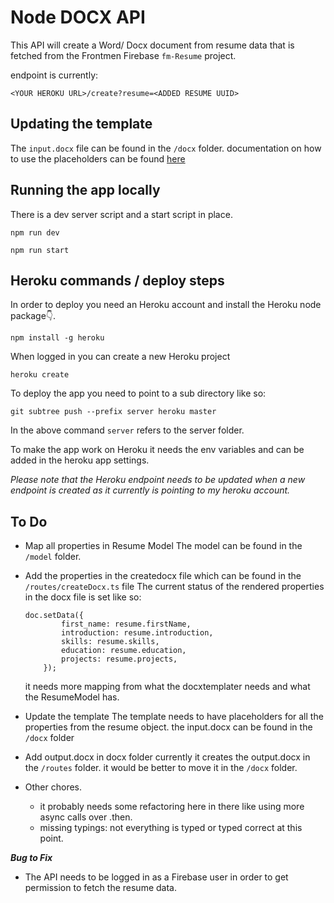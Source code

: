 # Node DOCX API

This API will create a Word/ Docx document from resume data that is fetched from the Frontmen Firebase `fm-Resume` project.

endpoint is currently:

`<YOUR HEROKU URL>/create?resume=<ADDED RESUME UUID>`

## Updating the template

The `input.docx` file can be found in the `/docx` folder.
documentation on how to use the placeholders can be found [here](https://docxtemplater.readthedocs.io/en/latest/)

## Running the app locally

There is a dev server script and a start script in place.

`npm run dev`

`npm run start`

## Heroku commands / deploy steps

In order to deploy you need an Heroku account and install the Heroku node package👇.

```
npm install -g heroku
```

When logged in you can create a new Heroku project

```
heroku create
```

To deploy the app you need to point to a sub directory like so:

```
git subtree push --prefix server heroku master
```

In the above command `server` refers to the server folder.

To make the app work on Heroku it needs the env variables and can be added in the heroku app settings.

_Please note that the Heroku endpoint needs to be updated when a new endpoint is created as it currently is pointing to my heroku account._

## To Do

- Map all properties in Resume Model
  The model can be found in the `/model` folder.

- Add the properties in the createdocx file which can be found in the `/routes/createDocx.ts` file
  The current status of the rendered properties in the docx file is set like so:

  ```
  doc.setData({
          first_name: resume.firstName,
          introduction: resume.introduction,
          skills: resume.skills,
          education: resume.education,
          projects: resume.projects,
      });
  ```

  it needs more mapping from what the docxtemplater needs and what the ResumeModel has.

- Update the template
  The template needs to have placeholders for all the properties from the resume object.
  the input.docx can be found in the `/docx` folder

- Add output.docx in docx folder
  currently it creates the output.docx in the `/routes` folder. it would be better to move it in the `/docx` folder.

- Other chores.
  - it probably needs some refactoring here in there like using more async calls over .then.
  - missing typings: not everything is typed or typed correct at this point.

_**Bug to Fix**_

- The API needs to be logged in as a Firebase user in order to get permission to fetch the resume data.
